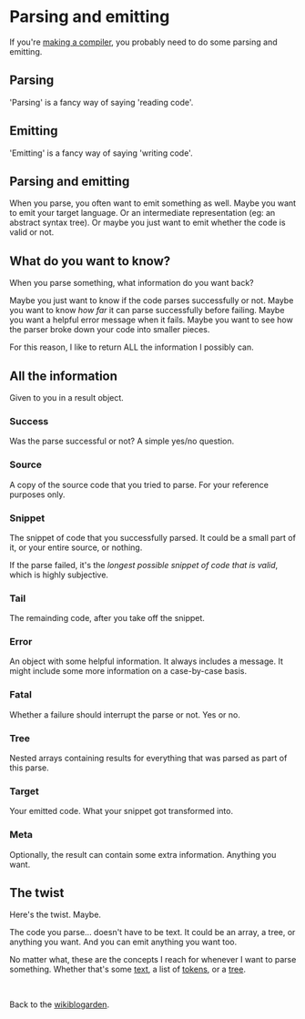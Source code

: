 # Parsing and emitting

If you're [making a compiler](/wikiblogarden/better-computing/compiling/how-to/), you probably need to do some parsing and emitting.

## Parsing

'Parsing' is a fancy way of saying 'reading code'.

## Emitting

'Emitting' is a fancy way of saying 'writing code'.

## Parsing and emitting

When you parse, you often want to emit something as well. Maybe you want to emit your target language. Or an intermediate representation (eg: an abstract syntax tree). Or maybe you just want to emit whether the code is valid or not.

## What do you want to know?

When you parse something, what information do you want back?

Maybe you just want to know if the code parses successfully or not. Maybe you want to know *how far* it can parse successfully before failing. Maybe you want a helpful error message when it fails. Maybe you want to see how the parser broke down your code into smaller pieces.

For this reason, I like to return ALL the information I possibly can.

## All the information

Given to you in a result object.

### Success

Was the parse successful or not? A simple yes/no question.

### Source

A copy of the source code that you tried to parse. For your reference purposes only.

### Snippet

The snippet of code that you successfully parsed. It could be a small part of it, or your entire source, or nothing.

If the parse failed, it's the *longest possible snippet of code that is valid*, which is highly subjective.

### Tail

The remainding code, after you take off the snippet.

### Error

An object with some helpful information. It always includes a message. It might include some more information on a case-by-case basis.

### Fatal

Whether a failure should interrupt the parse or not. Yes or no.

### Tree

Nested arrays containing results for everything that was parsed as part of this parse.

### Target

Your emitted code. What your snippet got transformed into.

### Meta

Optionally, the result can contain some extra information. Anything you want.

## The twist

Here's the twist. Maybe.

The code you parse... doesn't have to be text. It could be an array, a tree, or anything you want. And you can emit anything you want too.

No matter what, these are the concepts I reach for whenever I want to parse something. Whether that's some [text](/wikiblogarden/better-computing/compiling/parsing/emitting/text), a list of [tokens](/wikiblogarden/better-computing/compiling/parsing/emitting/tokens), or a [tree](/wikiblogarden/better-computing/compiling/parsing/emitting/tree).

<br>

Back to the [wikiblogarden](/wikiblogarden).

